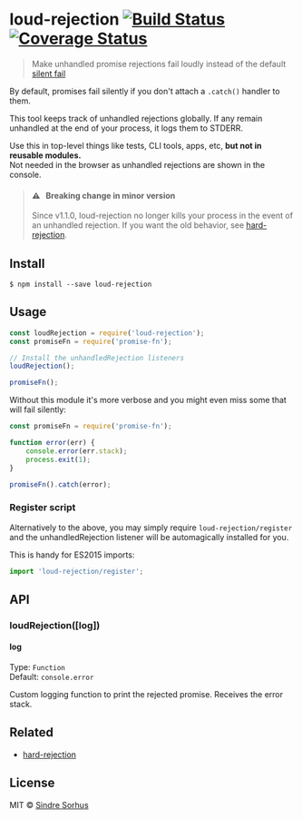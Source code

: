 # loud-rejection [![Build Status](https://travis-ci.org/sindresorhus/loud-rejection.svg?branch=master)](https://travis-ci.org/sindresorhus/loud-rejection) [![Coverage Status](https://coveralls.io/repos/github/sindresorhus/loud-rejection/badge.svg?branch=master)](https://coveralls.io/github/sindresorhus/loud-rejection?branch=master)

> Make unhandled promise rejections fail loudly instead of the default [silent fail](https://gist.github.com/benjamingr/0237932cee84712951a2)

By default, promises fail silently if you don't attach a `.catch()` handler to them.

This tool keeps track of unhandled rejections globally. If any remain unhandled at the end of your process, it logs them to STDERR.

Use this in top-level things like tests, CLI tools, apps, etc, **but not in reusable modules.**<br>
Not needed in the browser as unhandled rejections are shown in the console.

> #### ⚠️ &nbsp; Breaking change in minor version
> Since v1.1.0, loud-rejection no longer kills your process in the event of an unhandled rejection. If you want the old behavior, see [hard-rejection](https://github.com/sindresorhus/hard-rejection).

## Install

```
$ npm install --save loud-rejection
```


## Usage

```js
const loudRejection = require('loud-rejection');
const promiseFn = require('promise-fn');

// Install the unhandledRejection listeners
loudRejection();

promiseFn();
```

Without this module it's more verbose and you might even miss some that will fail silently:

```js
const promiseFn = require('promise-fn');

function error(err) {
	console.error(err.stack);
	process.exit(1);
}

promiseFn().catch(error);
```

### Register script

Alternatively to the above, you may simply require `loud-rejection/register` and the unhandledRejection listener will be automagically installed for you.

This is handy for ES2015 imports:

```js
import 'loud-rejection/register';
```


## API

### loudRejection([log])

#### log

Type: `Function`<br>
Default: `console.error`

Custom logging function to print the rejected promise. Receives the error stack.

## Related

- [hard-rejection](https://github.com/sindresorhus/hard-rejection)

## License

MIT © [Sindre Sorhus](https://sindresorhus.com)
